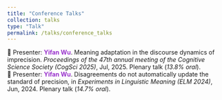 ```yaml
---
title: "Conference Talks"
collection: talks
type: "Talk"
permalink: /talks/conference_talks
---
```


:microphone: Presenter: **<span style="color: #9932CC;">Yifan Wu</span>**. Meaning adaptation in the discourse dynamics of imprecision. *Proceedings of the 47th annual meeting of the Cognitive Science Society (CogSci 2025)*, Jul, 2025. Plenary talk (*13.8% oral*). <br>
:microphone: Presenter: **<span style="color: #9932CC;">Yifan Wu</span>**. Disagreements do not automatically update the standard of precision, in *Experiments in Linguistic Meaning (ELM 2024)*, Jun, 2024. Plenary talk (*14.7% oral*). <br>
